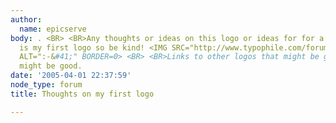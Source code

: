 ```yaml
---
author:
  name: epicserve
body: . <BR> <BR>Any thoughts or ideas on this logo or ideas for for a different one.  This
  is my first logo so be kind! <IMG SRC="http://www.typophile.com/forums/clipart/happy.gif"
  ALT=":-&#41;" BORDER=0> <BR> <BR>Links to other logos that might be good for insperation
  might be good.
date: '2005-04-01 22:37:59'
node_type: forum
title: Thoughts on my first logo

---
```

